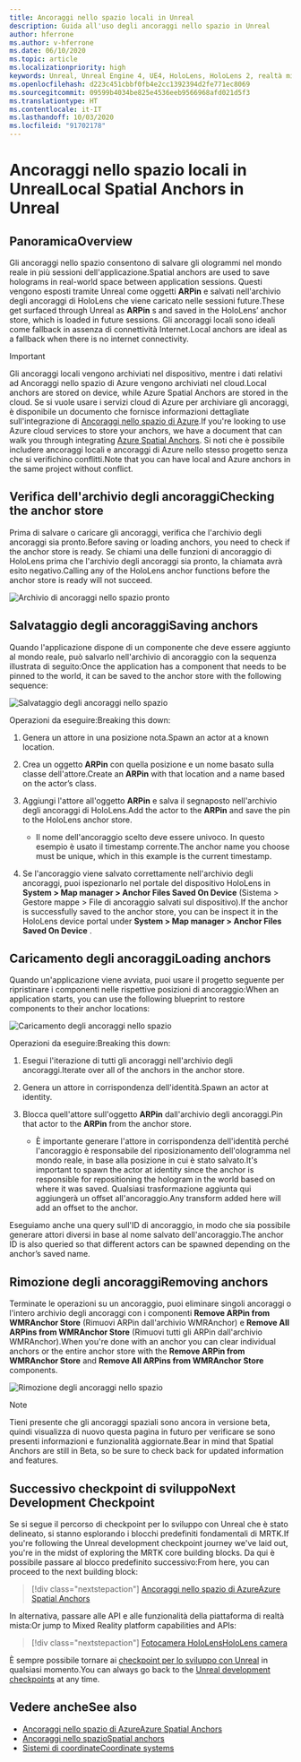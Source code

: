 ```yaml
---
title: Ancoraggi nello spazio locali in Unreal
description: Guida all'uso degli ancoraggi nello spazio in Unreal
author: hferrone
ms.author: v-hferrone
ms.date: 06/10/2020
ms.topic: article
ms.localizationpriority: high
keywords: Unreal, Unreal Engine 4, UE4, HoloLens, HoloLens 2, realtà mista, sviluppo, funzionalità, documentazione, guide, ologrammi, ancoraggi nello spazio
ms.openlocfilehash: d223c451cbbf0fb4e2cc1392394d2fe771ec8069
ms.sourcegitcommit: 09599b4034be825e4536eeb9566968afd021d5f3
ms.translationtype: HT
ms.contentlocale: it-IT
ms.lasthandoff: 10/03/2020
ms.locfileid: "91702178"
---
```

# <a name="local-spatial-anchors-in-unreal"></a><span data-ttu-id="7a179-104">Ancoraggi nello spazio locali in Unreal</span><span class="sxs-lookup"><span data-stu-id="7a179-104">Local Spatial Anchors in Unreal</span></span>

## <a name="overview"></a><span data-ttu-id="7a179-105">Panoramica</span><span class="sxs-lookup"><span data-stu-id="7a179-105">Overview</span></span>

<span data-ttu-id="7a179-106">Gli ancoraggi nello spazio consentono di salvare gli ologrammi nel mondo reale in più sessioni dell'applicazione.</span><span class="sxs-lookup"><span data-stu-id="7a179-106">Spatial anchors are used to save holograms in real-world space between application sessions.</span></span> <span data-ttu-id="7a179-107">Questi vengono esposti tramite Unreal come oggetti **ARPin** e salvati nell'archivio degli ancoraggi di HoloLens che viene caricato nelle sessioni future.</span><span class="sxs-lookup"><span data-stu-id="7a179-107">These get surfaced through Unreal as **ARPin** s and saved in the HoloLens’ anchor store, which is loaded in future sessions.</span></span> <span data-ttu-id="7a179-108">Gli ancoraggi locali sono ideali come fallback in assenza di connettività Internet.</span><span class="sxs-lookup"><span data-stu-id="7a179-108">Local anchors are ideal as a fallback when there is no internet connectivity.</span></span>

> [!IMPORTANT]
> <span data-ttu-id="7a179-109">Gli ancoraggi locali vengono archiviati nel dispositivo, mentre i dati relativi ad Ancoraggi nello spazio di Azure vengono archiviati nel cloud.</span><span class="sxs-lookup"><span data-stu-id="7a179-109">Local anchors are stored on device, while Azure Spatial Anchors are stored in the cloud.</span></span> <span data-ttu-id="7a179-110">Se si vuole usare i servizi cloud di Azure per archiviare gli ancoraggi, è disponibile un documento che fornisce informazioni dettagliate sull'integrazione di [Ancoraggi nello spazio di Azure](unreal-azure-spatial-anchors.md).</span><span class="sxs-lookup"><span data-stu-id="7a179-110">If you're looking to use Azure cloud services to store your anchors, we have a document that can walk you through integrating [Azure Spatial Anchors](unreal-azure-spatial-anchors.md).</span></span> <span data-ttu-id="7a179-111">Si noti che è possibile includere ancoraggi locali e ancoraggi di Azure nello stesso progetto senza che si verifichino conflitti.</span><span class="sxs-lookup"><span data-stu-id="7a179-111">Note that you can have local and Azure anchors in the same project without conflict.</span></span>

## <a name="checking-the-anchor-store"></a><span data-ttu-id="7a179-112">Verifica dell'archivio degli ancoraggi</span><span class="sxs-lookup"><span data-stu-id="7a179-112">Checking the anchor store</span></span>

<span data-ttu-id="7a179-113">Prima di salvare o caricare gli ancoraggi, verifica che l'archivio degli ancoraggi sia pronto.</span><span class="sxs-lookup"><span data-stu-id="7a179-113">Before saving or loading anchors, you need to check if the anchor store is ready.</span></span>  <span data-ttu-id="7a179-114">Se chiami una delle funzioni di ancoraggio di HoloLens prima che l'archivio degli ancoraggi sia pronto, la chiamata avrà esito negativo.</span><span class="sxs-lookup"><span data-stu-id="7a179-114">Calling any of the HoloLens anchor functions before the anchor store is ready will not succeed.</span></span>  

![Archivio di ancoraggi nello spazio pronto](images/unreal-spatialanchors-store-ready.PNG)

## <a name="saving-anchors"></a><span data-ttu-id="7a179-116">Salvataggio degli ancoraggi</span><span class="sxs-lookup"><span data-stu-id="7a179-116">Saving anchors</span></span>

<span data-ttu-id="7a179-117">Quando l'applicazione dispone di un componente che deve essere aggiunto al mondo reale, può salvarlo nell'archivio di ancoraggio con la sequenza illustrata di seguito:</span><span class="sxs-lookup"><span data-stu-id="7a179-117">Once the application has a component that needs to be pinned to the world, it can be saved to the anchor store with the following sequence:</span></span> 

![Salvataggio degli ancoraggi nello spazio](images/unreal-spatialanchors-save.PNG)

<span data-ttu-id="7a179-119">Operazioni da eseguire:</span><span class="sxs-lookup"><span data-stu-id="7a179-119">Breaking this down:</span></span>
1. <span data-ttu-id="7a179-120">Genera un attore in una posizione nota.</span><span class="sxs-lookup"><span data-stu-id="7a179-120">Spawn an actor at a known location.</span></span>
2. <span data-ttu-id="7a179-121">Crea un oggetto **ARPin** con quella posizione e un nome basato sulla classe dell'attore.</span><span class="sxs-lookup"><span data-stu-id="7a179-121">Create an **ARPin** with that location and a name based on the actor’s class.</span></span> 
3. <span data-ttu-id="7a179-122">Aggiungi l'attore all'oggetto **ARPin** e salva il segnaposto nell'archivio degli ancoraggi di HoloLens.</span><span class="sxs-lookup"><span data-stu-id="7a179-122">Add the actor to the **ARPin** and save the pin to the HoloLens anchor store.</span></span>  
    * <span data-ttu-id="7a179-123">Il nome dell'ancoraggio scelto deve essere univoco. In questo esempio è usato il timestamp corrente.</span><span class="sxs-lookup"><span data-stu-id="7a179-123">The anchor name you choose must be unique, which in this example is the current timestamp.</span></span> 

4. <span data-ttu-id="7a179-124">Se l'ancoraggio viene salvato correttamente nell'archivio degli ancoraggi, puoi ispezionarlo nel portale del dispositivo HoloLens in **System > Map manager > Anchor Files Saved On Device** (Sistema > Gestore mappe > File di ancoraggio salvati sul dispositivo).</span><span class="sxs-lookup"><span data-stu-id="7a179-124">If the anchor is successfully saved to the anchor store, you can be inspect it in the HoloLens device portal under **System > Map manager > Anchor Files Saved On Device** .</span></span> 

## <a name="loading-anchors"></a><span data-ttu-id="7a179-125">Caricamento degli ancoraggi</span><span class="sxs-lookup"><span data-stu-id="7a179-125">Loading anchors</span></span>

<span data-ttu-id="7a179-126">Quando un'applicazione viene avviata, puoi usare il progetto seguente per ripristinare i componenti nelle rispettive posizioni di ancoraggio:</span><span class="sxs-lookup"><span data-stu-id="7a179-126">When an application starts, you can use the following blueprint to restore components to their anchor locations:</span></span>

![Caricamento degli ancoraggi nello spazio](images/unreal-spatialanchors-load.PNG)

<span data-ttu-id="7a179-128">Operazioni da eseguire:</span><span class="sxs-lookup"><span data-stu-id="7a179-128">Breaking this down:</span></span>
1. <span data-ttu-id="7a179-129">Esegui l'iterazione di tutti gli ancoraggi nell'archivio degli ancoraggi.</span><span class="sxs-lookup"><span data-stu-id="7a179-129">Iterate over all of the anchors in the anchor store.</span></span> 
2. <span data-ttu-id="7a179-130">Genera un attore in corrispondenza dell'identità.</span><span class="sxs-lookup"><span data-stu-id="7a179-130">Spawn an actor at identity.</span></span>
3. <span data-ttu-id="7a179-131">Blocca quell'attore sull'oggetto **ARPin** dall'archivio degli ancoraggi.</span><span class="sxs-lookup"><span data-stu-id="7a179-131">Pin that actor to the **ARPin** from the anchor store.</span></span>  

    * <span data-ttu-id="7a179-132">È importante generare l'attore in corrispondenza dell'identità perché l'ancoraggio è responsabile del riposizionamento dell'ologramma nel mondo reale, in base alla posizione in cui è stato salvato.</span><span class="sxs-lookup"><span data-stu-id="7a179-132">It's important to spawn the actor at identity since the anchor is responsible for repositioning the hologram in the world based on where it was saved.</span></span> <span data-ttu-id="7a179-133">Qualsiasi trasformazione aggiunta qui aggiungerà un offset all'ancoraggio.</span><span class="sxs-lookup"><span data-stu-id="7a179-133">Any transform added here will add an offset to the anchor.</span></span> 

<span data-ttu-id="7a179-134">Eseguiamo anche una query sull'ID di ancoraggio, in modo che sia possibile generare attori diversi in base al nome salvato dell'ancoraggio.</span><span class="sxs-lookup"><span data-stu-id="7a179-134">The anchor ID is also queried so that different actors can be spawned depending on the anchor’s saved name.</span></span> 

## <a name="removing-anchors"></a><span data-ttu-id="7a179-135">Rimozione degli ancoraggi</span><span class="sxs-lookup"><span data-stu-id="7a179-135">Removing anchors</span></span> 

<span data-ttu-id="7a179-136">Terminate le operazioni su un ancoraggio, puoi eliminare singoli ancoraggi o l'intero archivio degli ancoraggi con i componenti **Remove ARPin from WMRAnchor Store** (Rimuovi ARPin dall'archivio WMRAnchor) e **Remove All ARPins from WMRAnchor Store** (Rimuovi tutti gli ARPin dall'archivio WMRAnchor).</span><span class="sxs-lookup"><span data-stu-id="7a179-136">When you're done with an anchor you can clear individual anchors or the entire anchor store with the **Remove ARPin from WMRAnchor Store** and **Remove All ARPins from WMRAnchor Store** components.</span></span>

![Rimozione degli ancoraggi nello spazio](images/unreal-spatialanchors-remove.PNG)

> [!NOTE]
> <span data-ttu-id="7a179-138">Tieni presente che gli ancoraggi spaziali sono ancora in versione beta, quindi visualizza di nuovo questa pagina in futuro per verificare se sono presenti informazioni e funzionalità aggiornate.</span><span class="sxs-lookup"><span data-stu-id="7a179-138">Bear in mind that Spatial Anchors are still in Beta, so be sure to check back for updated information and features.</span></span>

## <a name="next-development-checkpoint"></a><span data-ttu-id="7a179-139">Successivo checkpoint di sviluppo</span><span class="sxs-lookup"><span data-stu-id="7a179-139">Next Development Checkpoint</span></span>

<span data-ttu-id="7a179-140">Se si segue il percorso di checkpoint per lo sviluppo con Unreal che è stato delineato, si stanno esplorando i blocchi predefiniti fondamentali di MRTK.</span><span class="sxs-lookup"><span data-stu-id="7a179-140">If you're following the Unreal development checkpoint journey we've laid out, you're in the midst of exploring the MRTK core building blocks.</span></span> <span data-ttu-id="7a179-141">Da qui è possibile passare al blocco predefinito successivo:</span><span class="sxs-lookup"><span data-stu-id="7a179-141">From here, you can proceed to the next building block:</span></span> 

> [!div class="nextstepaction"]
> [<span data-ttu-id="7a179-142">Ancoraggi nello spazio di Azure</span><span class="sxs-lookup"><span data-stu-id="7a179-142">Azure Spatial Anchors</span></span>](unreal-azure-spatial-anchors.md)

<span data-ttu-id="7a179-143">In alternativa, passare alle API e alle funzionalità della piattaforma di realtà mista:</span><span class="sxs-lookup"><span data-stu-id="7a179-143">Or jump to Mixed Reality platform capabilities and APIs:</span></span>

> [!div class="nextstepaction"]
> [<span data-ttu-id="7a179-144">Fotocamera HoloLens</span><span class="sxs-lookup"><span data-stu-id="7a179-144">HoloLens camera</span></span>](unreal-hololens-camera.md)

<span data-ttu-id="7a179-145">È sempre possibile tornare ai [checkpoint per lo sviluppo con Unreal](unreal-development-overview.md#2-core-building-blocks) in qualsiasi momento.</span><span class="sxs-lookup"><span data-stu-id="7a179-145">You can always go back to the [Unreal development checkpoints](unreal-development-overview.md#2-core-building-blocks) at any time.</span></span>

## <a name="see-also"></a><span data-ttu-id="7a179-146">Vedere anche</span><span class="sxs-lookup"><span data-stu-id="7a179-146">See also</span></span>
* [<span data-ttu-id="7a179-147">Ancoraggi nello spazio di Azure</span><span class="sxs-lookup"><span data-stu-id="7a179-147">Azure Spatial Anchors</span></span>](unreal-azure-spatial-anchors.md)
* [<span data-ttu-id="7a179-148">Ancoraggi nello spazio</span><span class="sxs-lookup"><span data-stu-id="7a179-148">Spatial anchors</span></span>](../../design/spatial-anchors.md)
* [<span data-ttu-id="7a179-149">Sistemi di coordinate</span><span class="sxs-lookup"><span data-stu-id="7a179-149">Coordinate systems</span></span>](../../design/coordinate-systems.md)
